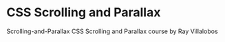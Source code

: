 # CSS Scrolling and Parallax

Scrolling-and-Parallax CSS Scrolling and Parallax course by Ray Villalobos

